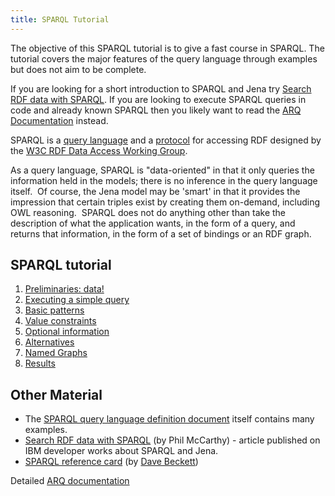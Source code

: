 ```yaml
---
title: SPARQL Tutorial
---
```


The objective of this SPARQL tutorial is to give a fast course in
SPARQL. The tutorial covers the major features of the query
language through examples but does not aim to be complete.

If you are looking for a short introduction to SPARQL and Jena try
[Search RDF data with SPARQL](https://www.ibm.com/developerworks/xml/library/j-sparql/).  If you are looking to execute SPARQL queries in code and already known SPARQL then you likely want to read the [ARQ Documentation][1] instead.

[1]: /documentation/query/index.html

SPARQL is a
[query language](https://www.w3.org/TR/sparql11-query/) and a
[protocol](https://www.w3.org/TR/rdf-sparql-protocol/) for accessing
RDF designed by the
[W3C RDF Data Access Working Group](https://www.w3.org/2001/sw/DataAccess/). 

As a query language, SPARQL is "data-oriented" in that it only
queries the information held in the models; there is no inference
in the query language itself.  Of course, the Jena model may be
'smart' in that it provides the impression that certain triples
exist by creating them on-demand, including OWL reasoning.  SPARQL
does not do anything other than take the description of what the
application wants, in the form of a query, and returns that
information, in the form of a set of bindings or an RDF graph.

## SPARQL tutorial

1.  [Preliminaries: data!](sparql_data.html)
2.  [Executing a simple query](sparql_query1.html)
3.  [Basic patterns](sparql_basic_patterns.html)
4.  [Value constraints](sparql_filters.html)
5.  [Optional information](sparql_optionals.html)
6.  [Alternatives](sparql_union.html)
7.  [Named Graphs](sparql_datasets.html)
8.  [Results](sparql_results.html)

## Other Material

-   The
    [SPARQL query language definition document](https://www.w3.org/TR/sparql11-query/)
    itself contains many examples.
-   [Search RDF data with SPARQL](https://developer.ibm.com/articles/j-sparql/)
    (by Phil McCarthy) - article published on IBM developer works about
    SPARQL and Jena.
-   [SPARQL reference card](https://www.dajobe.org/2005/04-sparql/)
    (by [Dave Beckett](https://www.dajobe.org/))

Detailed [ARQ documentation](/documentation/query/)
